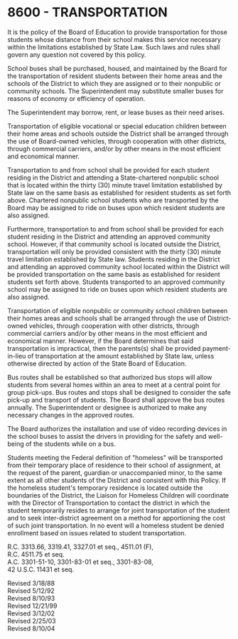 8600 - TRANSPORTATION
=====================

It is the policy of the Board of Education to provide transportation for
those students whose distance from their school makes this service
necessary within the limitations established by State Law. Such laws and
rules shall govern any question not covered by this policy.

School buses shall be purchased, housed, and maintained by the Board for
the transportation of resident students between their home areas and the
schools of the District to which they are assigned or to their nonpublic
or community schools. The Superintendent may substitute smaller buses
for reasons of economy or efficiency of operation.

The Superintendent may borrow, rent, or lease buses as their need
arises.

Transportation of eligible vocational or special education children
between their home areas and schools outside the District shall be
arranged through the use of Board-owned vehicles, through cooperation
with other districts, through commercial carriers, and/or by other means
in the most efficient and economical manner.

Transportation to and from school shall be provided for each student
residing in the District and attending a State-chartered nonpublic
school that is located within the thirty (30) minute travel limitation
established by State law on the same basis as established for resident
students as set forth above. Chartered nonpublic school students who are
transported by the Board may be assigned to ride on buses upon which
resident students are also assigned.

Furthermore, transportation to and from school shall be provided for
each student residing in the District and attending an approved
community school. However, if that community school is located outside
the District, transportation will only be provided consistent with the
thirty (30) minute travel limitation established by State law. Students
residing in the District and attending an approved community school
located within the District will be provided transportation on the same
basis as established for resident students set forth above. Students
transported to an approved community school may be assigned to ride on
buses upon which resident students are also assigned.

Transportation of eligible nonpublic or community school children
between their homes areas and schools shall be arranged through the use
of District-owned vehicles, through cooperation with other districts,
through commercial carriers and/or by other means in the most efficient
and economical manner. However, if the Board determines that said
transportation is impractical, then the parents(s) shall be provided
payment-in-lieu of transportation at the amount established by State
law, unless otherwise directed by action of the State Board of
Education.

Bus routes shall be established so that authorized bus stops will allow
students from several homes within an area to meet at a central point
for group pick-ups. Bus routes and stops shall be designed to consider
the safe pick-up and transport of students. The Board shall approve the
bus routes annually. The Superintendent or designee is authorized to
make any necessary changes in the approved routes.

The Board authorizes the installation and use of video recording devices
in the school buses to assist the drivers in providing for the safety
and well-being of the students while on a bus.

Students meeting the Federal definition of "homeless" will be
transported from their temporary place of residence to their school of
assignment, at the request of the parent, guardian or unaccompanied
minor, to the same extent as all other students of the District and
consistent with this Policy. If the homeless student's temporary
residence is located outside the boundaries of the District, the Liaison
for Homeless Children will coordinate with the Director of
Transportation to contact the district in which the student temporarily
resides to arrange for joint transportation of the student and to seek
inter-district agreement on a method for apportioning the cost of such
joint transportation. In no event will a homeless student be denied
enrollment based on issues related to student transportation.

R.C. 3313.66, 3319.41, 3327.01 et seq., 4511.01 (F),\
 R.C. 4511.75 et seq.\
 A.C. 3301-51-10, 3301-83-01 et seq., 3301-83-08,\
 42 U.S.C. 11431 et seq.

Revised 3/18/88\
 Revised 5/12/92\
 Revised 8/10/93\
 Revised 12/21/99\
 Revised 3/12/02\
 Revised 2/25/03\
 Revised 8/10/04
